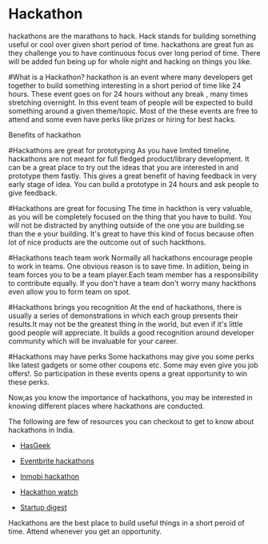# Hackathon
hackathons are the marathons to hack. Hack stands for building something useful or cool over given short period of time. hackathons are great fun as they challenge you to have continuous focus over long period of time. There will be added fun being up for whole night and hacking on things you like.


#What is a Hackathon?
hackathon is an event where many developers get together to build something interesting in a short period of time like 24 hours. These event goes on for 24 hours without any break , many times stretching overnight. In this event team of people will be expected to build something around a given theme/topic. Most of the these events are free to attend and some even have perks like prizes or hiring for best hacks.


Benefits of hackathon

#Hackathons are great for prototyping
As you have limited timeline, hackathons are not meant for full fledged product/library development. It can be a great place to try out the ideas that you are interested in and prototype them fastly. This gives a great benefit of having feedback in very early stage of idea. You can build a prototype in 24 hours and ask people to give feedback.

#Hackathons are great for focusing
The time in hackthon is very valuable, as you will be completely focused on the thing that you have to build. You will not be distracted by anything outside of the one you are building.se than the e your building. It's great to have this kind of focus because often lot of nice products are the outcome out of such hackthons.

#Hackathons teach team work
Normally all hackathons encourage people to work in teams. One obvious reason is to save time. In adiition, being in team forces you to be a team player.Each team member has a responsibility to contribute equally. If you don't have a team don't worry many hackthons even allow you to form team on spot.

#Hackathons brings you recognition
At the end of hackathons, there is usually a series of demonstrations in which each group presents their results.It may not be the greatest thing in the world, but even if it's little good people will appreciate. It builds a good recognition around developer community which will be invaluable for your career.

#Hackathons may have perks
Some hackathons may give you some perks like latest gadgets or some other coupons etc. Some may even give you job offers!. So participation in these events opens a great opportunity to win these perks.

Now,as you know the importance of hackathons, you may be interested in knowing different places where hackathons are conducted.

The following are few of resources you can checkout to get to know about hackathons in India.

* [HasGeek](https://hacknight.in/)

* [Eventbrite hackathons](http://www.eventbrite.com/)

* [Inmobi hackathon](http://technology.inmobi.com/events/)

* [Hackathon watch](https://twitter.com/HackathonWatch)

* [Startup digest](https://www.startupdigest.com/)


Hackathons are the best place to build useful things in a short peroid of time. Attend whenever you get an opportunity.













